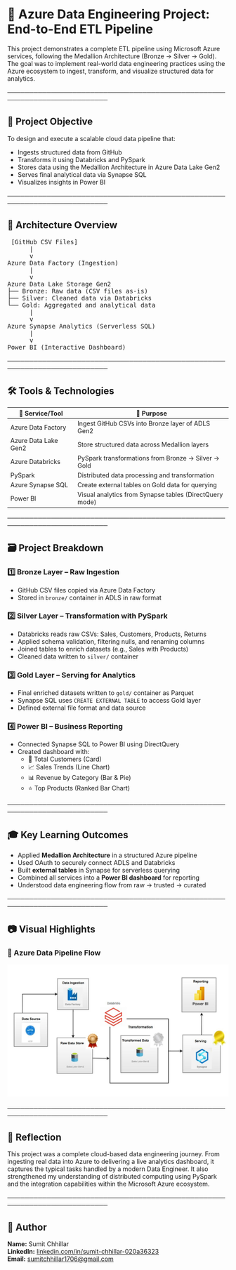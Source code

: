 # 🧩 Azure Data Engineering Project: End-to-End ETL Pipeline

This project demonstrates a complete ETL pipeline using Microsoft Azure services, following the Medallion Architecture (Bronze → Silver → Gold). The goal was to implement real-world data engineering practices using the Azure ecosystem to ingest, transform, and visualize structured data for analytics.

─────────────────────────────────────────────────────────────────────────
## 🎯 Project Objective

To design and execute a scalable cloud data pipeline that:

- Ingests structured data from GitHub  
- Transforms it using Databricks and PySpark  
- Stores data using the Medallion Architecture in Azure Data Lake Gen2  
- Serves final analytical data via Synapse SQL  
- Visualizes insights in Power BI  

─────────────────────────────────────────────────────────────────────────
## 🧬 Architecture Overview

<pre> [GitHub CSV Files]
      |
      v
Azure Data Factory (Ingestion)
      |
      v
Azure Data Lake Storage Gen2
├── Bronze: Raw data (CSV files as-is)
├── Silver: Cleaned data via Databricks
└── Gold: Aggregated and analytical data
      |
      v
Azure Synapse Analytics (Serverless SQL)
      |
      v
Power BI (Interactive Dashboard) </pre>

─────────────────────────────────────────────────────────────────────────
## 🛠️ Tools & Technologies

| 🔧 Service/Tool              | 📌 Purpose                                                       |
|-----------------------------|------------------------------------------------------------------|
| Azure Data Factory          | Ingest GitHub CSVs into Bronze layer of ADLS Gen2               |
| Azure Data Lake Gen2        | Store structured data across Medallion layers                   |
| Azure Databricks            | PySpark transformations from Bronze → Silver → Gold             |
| PySpark                     | Distributed data processing and transformation                  |
| Azure Synapse SQL           | Create external tables on Gold data for querying                |
| Power BI                    | Visual analytics from Synapse tables (DirectQuery mode)         |

─────────────────────────────────────────────────────────────────────────
## 🗃️ Project Breakdown

### 1️⃣ Bronze Layer – Raw Ingestion

- GitHub CSV files copied via Azure Data Factory  
- Stored in `bronze/` container in ADLS in raw format  

### 2️⃣ Silver Layer – Transformation with PySpark

- Databricks reads raw CSVs: Sales, Customers, Products, Returns  
- Applied schema validation, filtering nulls, and renaming columns  
- Joined tables to enrich datasets (e.g., Sales with Products)  
- Cleaned data written to `silver/` container  

### 3️⃣ Gold Layer – Serving for Analytics

- Final enriched datasets written to `gold/` container as Parquet  
- Synapse SQL uses `CREATE EXTERNAL TABLE` to access Gold layer  
- Defined external file format and data source  

### 4️⃣ Power BI – Business Reporting

- Connected Synapse SQL to Power BI using DirectQuery  
- Created dashboard with:  
  - 📌 Total Customers (Card)  
  - 📈 Sales Trends (Line Chart)  
  - 📊 Revenue by Category (Bar & Pie)  
  - ⭐ Top Products (Ranked Bar Chart)  

─────────────────────────────────────────────────────────────────────────
## 🎓 Key Learning Outcomes

- Applied **Medallion Architecture** in a structured Azure pipeline  
- Used OAuth to securely connect ADLS and Databricks  
- Built **external tables** in Synapse for serverless querying  
- Combined all services into a **Power BI dashboard** for reporting  
- Understood data engineering flow from raw → trusted → curated  

─────────────────────────────────────────────────────────────────────────
## 📷 Visual Highlights

### 🔹 Azure Data Pipeline Flow

![Azure ETL Diagram](./1746829515606.jpeg)

─────────────────────────────────────────────────────────────────────────
## 🌟 Reflection

This project was a complete cloud-based data engineering journey. From ingesting real data into Azure to delivering a live analytics dashboard, it captures the typical tasks handled by a modern Data Engineer. It also strengthened my understanding of distributed computing using PySpark and the integration capabilities within the Microsoft Azure ecosystem.

─────────────────────────────────────────────────────────────────────────
## 👤 Author

**Name:** Sumit Chhillar  
**LinkedIn:** [linkedin.com/in/sumit-chhillar-020a36323](https://www.linkedin.com/in/sumit-chhillar-020a36323)  
**Email:** sumitchhillar1706@gmail.com  
